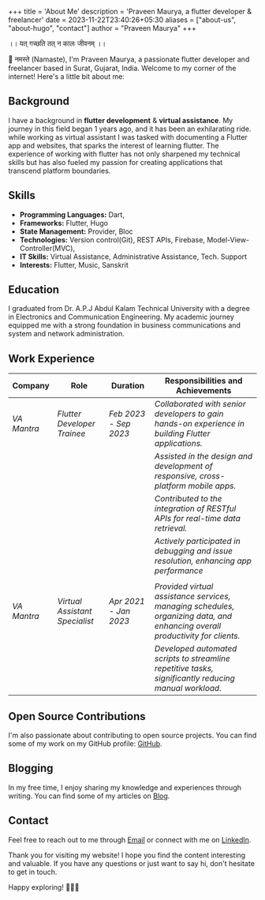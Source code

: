 +++
title = 'About Me'
description = 'Praveen Maurya, a flutter developer & freelancer'
date = 2023-11-22T23:40:26+05:30
aliases = ["about-us", "about-hugo", "contact"]
author = "Praveen Maurya"
+++

।। यत् गच्छति तत् न कालः जीवनम् ।।

🙏 नमस्ते (Namaste), I'm Praveen Maurya, a passionate flutter developer and freelancer based in Surat, Gujarat, India. Welcome to my corner of the internet! Here's a little bit about me:

## Background

I have a background in **flutter development** & **virtual assistance**. My journey in this field began 1 years ago, and it has been an exhilarating ride. while working as virtual assistant I was tasked with documenting a Flutter app and websites, that sparks the interest of learning flutter. The experience of working with flutter has not only sharpened my technical skills but has also fueled my passion for creating applications that transcend platform boundaries.

## Skills

- **Programming Languages:** Dart, 
- **Frameworks:** Flutter, Hugo
- **State Management:** Provider, Bloc
- **Technologies:** Version control(Git), REST APIs, Firebase, Model-View-Controller(MVC),
- **IT Skills:** Virtual Assistance, Administrative Assistance, Tech. Support 
- **Interests:** Flutter, Music, Sanskrit

## Education

I graduated from Dr. A.P.J Abdul Kalam Technical University with a degree in Electronics and Communication Engineering. My academic journey equipped me with a strong foundation in business communications and system and network administration.

## Work Experience

| **Company** | **Role**                       | **Duration**          | **Responsibilities and Achievements**                                                                                        |
| ----------- | ------------------------------ | --------------------- | ---------------------------------------------------------------------------------------------------------------------------- |
| *VA Mantra* | *Flutter Developer Trainee*    | *Feb 2023 - Sep 2023* | *Collaborated with senior developers to gain hands-on experience in building Flutter applications.*                          |
|             |                                |                       | *Assisted in the design and development of responsive, cross-platform mobile apps.*                                          |
|             |                                |                       | *Contributed to the integration of RESTful APIs for real-time data retrieval.*                                               |
|             |                                |                       | *Actively participated in debugging and issue resolution, enhancing app performance*                                         |
|             |                                |                       |                                                                                                                              |
| *VA Mantra* | *Virtual Assistant Specialist* | *Apr 2021 - Jan 2023* | *Provided virtual assistance services, managing schedules, organizing data, and enhancing overall productivity for clients.* |
|             |                                |                       | *Developed automated scripts to streamline repetitive tasks, significantly reducing manual workload.*                        |

<!-- *Current Position or Project details can be added here.* -->

## Open Source Contributions

I'm also passionate about contributing to open source projects. You can find some of my work on my GitHub profile: [GitHub](https://github.com/praveenmaurya09).

## Blogging

In my free time, I enjoy sharing my knowledge and experiences through writing. You can find some of my articles on [Blog](https://praveenmaurya.in/blogs/).

## Contact

Feel free to reach out to me through [Email](mailto:mauryapraveenji@gmail.com) or connect with me on [LinkedIn](https://www.linkedin.com/in/praveenmaurya09).

Thank you for visiting my website! I hope you find the content interesting and valuable. If you have any questions or just want to say hi, don't hesitate to get in touch.

Happy exploring! 🚀🚀🚀
